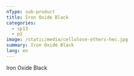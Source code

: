 ```yaml
---
nType: sub-product
title: Iron Oxide Black
categories:
  - sp13
  - p2
image: /static/media/cellulose-ethers-hec.jpg
summary: Iron Oxide Black
lang: en
---
```

Iron Oxide Black
